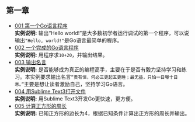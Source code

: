 ## 第一章
* [001 第一个Go语言程序](https://github.com/CodyGuo/282example/blob/master/1chapter/001/main.go "Hello, world!")<br>
  <B>实例说明:</B> 输出“Hello world!”是大多数初学者运行调试的第一个程序，可以说输出`"Hello, world!"`是Go语言最简单的程序。
* [002 一个完成的Go语言程序](https://github.com/CodyGuo/282example/blob/master/1chapter/002/main.go "sum = a + b, 10 + 20 = 30")<br>
  <B>实例说明:</B> 用程序求`10+20`，并输出结果。
* [003 输出名言](https://github.com/CodyGuo/282example/blob/master/1chapter/003/main.go "贵有恒，何必三更起五更睡；最无益，只怕一日曝十日寒。")<br>
  <B>实例说明:</B> 是否能够成为真正的编程高手，主要在于是否有毅力坚持学习和练习。本实例要求输出名言`“贵有恒，何必三更起五更睡；最无益，只怕一日曝十日寒。”`主要是想让读者激励自己，坚持学习Go语言。
* [004 用Sublime Text3打开文件](https://github.com/CodyGuo/282example/blob/master/1chapter/004/main.go "用Sublime Text3打开文件")<br>
  <B>实例说明:</B> 用Sublime Text3开发Go更快速，更方便。
* [005 计算正方形的周长](https://github.com/CodyGuo/282example/blob/master/1chapter/005/main.go "计算正方形的周长")<br>
  <B>实例说明:</B> 已知正方形的边长为4，根据已知条件计算出正方形的周长并输出。
